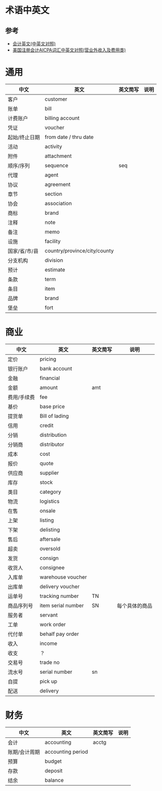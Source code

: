 # 术语中英文

## 参考
* [会计英文(中英文对照)](https://www.douban.com/group/topic/4121560/)
* [美国注册会计AICPA词汇中英文对照(营业外收入及费用类)](http://www.gaodun.com/aicpa/82353.html)

# 通用
| 中文 | 英文 | 英文简写 | 说明 |
| ---- | ---- | ---- | ---- |
| 客户 | customer |  |  |
| 账单 | bill |  |  |
| 计费账户 | billing account |  |  |
| 凭证 | voucher |  |  |
| 起始/终止日期 | from date / thru date |  |
| 活动 | activity |  |  |
| 附件 | attachment |  |  |
| 顺序/序列 | sequence | seq |  |
| 代理 | agent |  |  |
| 协议 | agreement |  |  |
| 章节 | section |  |  |
| 协会 | association |  |  |
| 商标 | brand |  |  |
| 注释 | note |  |  |
| 备注 | memo |  |  |
| 设施 | facility |  |  |
| 国家/省/市/县 | country/province/city/county |  |  |
| 分支机构 | division |  |  |
| 预计 | estimate |  |  |
| 条款 | term |  |  |
| 条目 | item |  |  |
| 品牌 | brand |  |  |
| 堡垒 | fort |  |  |

# 商业

| 中文 | 英文 | 英文简写 | 说明 |
| ---- | ---- | ---- | ---- |
| 定价 | pricing |  |  |
| 银行账户 | bank account |  |  |
| 金融 | financial |  |  |
| 金额 | amount | amt |  |
| 费用/手续费 | fee |  |  |
| 基价 | base price |  |  |
| 提货单 | Bill of lading |  |  |
| 信用 | credit |  |  |
| 分销 | distribution |  |  |
| 分销商 | distributor |  |  |
| 成本 | cost |  |  |
| 报价 | quote |  |  |
| 供应商 | supplier |  |  |
| 库存 | stock |  |  |
| 类目 | category |  |  |
| 物流 | logistics |  |  |
| 在售 | onsale |  |  |
| 上架 | listing |  |  |
| 下架 | delisting |  |  |
| 售后 | aftersale |  |  |
| 超卖 | oversold |  |  |
| 发货 | consign |  |  |
| 收货人 | consignee |  |  |
| 入库单 | warehouse voucher |  |  |
| 出库单 | delivery voucher |  |  |
| 运单号 | tracking number | TN |  |
| 商品序列号 | item serial number | SN | 每个具体的商品 |
| 服务者 | servant |  |  |
| 工单 | work order |  |  |
| 代付单 | behalf pay order |  |  |
| 收入 | income |  |  |
| 收支 | ？ |  |  |
| 交易号 | trade no |  |  |
| 流水号 | serial number | sn |  |
| 自提 | pick up |  |  |
| 配送 | delivery |  |  |

# 财务

| 中文 | 英文 | 英文简写 | 说明 |
| ---- | ---- | ---- | ---- |
| 会计 | accounting | acctg |  |
| 账期/会计周期 | accounting period |  |  |
| 预算 | budget |  |  |
| 存款 | deposit |  |  |
| 结余 | balance |  |  |
